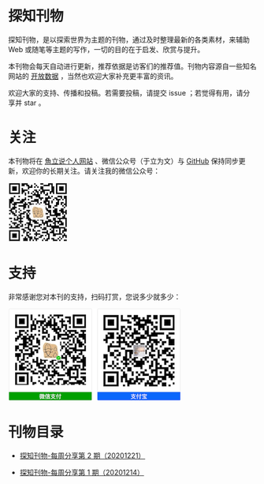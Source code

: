 # 探知刊物

探知刊物，是以探索世界为主题的刊物，通过及时整理最新的各类素材，来辅助 Web 或随笔等主题的写作，一切的目的在于启发、欣赏与提升。

本刊物会每天自动进行更新，推荐依据是访客们的推荐值。刊物内容源自一些知名网站的 [开放数据](http://www.yulisay.com/weekly/news) ，当然也欢迎大家补充更丰富的资讯。

欢迎大家的支持、传播和投稿。若需要投稿，请提交 issue ；若觉得有用，请分享并 star 。


# 关注

本刊物将在 [魚立说个人网站](https://www.yulisay.com/) 、微信公众号（于立为文）与 [GitHub](https://github.com/yulis-say/weekly) 保持同步更新，欢迎你的长期关注。请关注我的微信公众号：

![](qr_yl.png)


# 支持

非常感谢您对本刊的支持，扫码打赏，您说多少就多少：

![](pay.png)


# 刊物目录

<!---->

- [探知刊物-每周分享第 2 期（20201221）](20201221.md)

- [探知刊物-每周分享第 1 期（20201214）](20201214.md)


